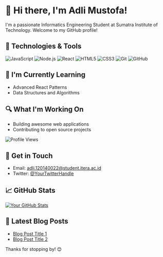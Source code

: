 # 👋 Hi there, I'm Adli Mustofa!

I'm a passionate Informatics Engineering Student at Sumatra Institute of Technology. Welcome to my GitHub profile!

## 🔧 Technologies & Tools

![JavaScript](https://img.shields.io/badge/-JavaScript-black?style=flat-square&logo=javascript)
![Node.js](https://img.shields.io/badge/-Node.js-green?style=flat-square&logo=node.js)
![React](https://img.shields.io/badge/-React-blue?style=flat-square&logo=react)
![HTML5](https://img.shields.io/badge/-HTML5-orange?style=flat-square&logo=html5)
![CSS3](https://img.shields.io/badge/-CSS3-purple?style=flat-square&logo=css3)
![Git](https://img.shields.io/badge/-Git-black?style=flat-square&logo=git)
![GitHub](https://img.shields.io/badge/-GitHub-181717?style=flat-square&logo=github)

## 🌱 I'm Currently Learning

- Advanced React Patterns
- Data Structures and Algorithms

## 🔍 What I'm Working On

- Building awesome web applications
- Contributing to open source projects

![Profile Views](https://komarev.com/ghpvc/?username=AdliMustofa120140022)

## 💬 Get in Touch

- Email: [adli.120140022@student.itera.ac.id](mailto:adli.120140022@student.itera.ac.id)
- Twitter: [@YourTwitterHandle]([https://twitter.com/your-twitter-handle](https://instagram.com/adlimstf?igshid=NzZlODBkYWE4Ng==))

## 📈 GitHub Stats

[![Your GitHub Stats](https://github-readme-stats.vercel.app/api?username=your-username&count_private=true&show_icons=true&theme=radical)](https://github.com/anuraghazra/github-readme-stats)

## 📝 Latest Blog Posts

<!-- BLOG-POST-LIST:START -->
- [Blog Post Title 1](#)
- [Blog Post Title 2](#)
<!-- BLOG-POST-LIST:END -->

Thanks for stopping by! 😊
